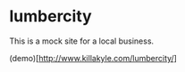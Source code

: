 lumbercity
==========

This is a mock site for a local business.

(demo)[http://www.killakyle.com/lumbercity/]
